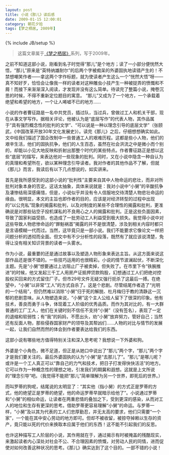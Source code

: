 ```yaml
---
layout: post
title: 小说《那儿》读后感
date: 2009-01-15 12:00:01
category: 朝花夕拾
tags: [梦之栖居, 2009年]
---
```

{% include JB/setup %}

> 这篇文章属于[《梦之栖居》](/posts/where-the-dreams-reside/)系列，写于2009年。
	
<!--more-->

之前不知道这部小说，刚看到名子时觉得“那儿”是个地方；读了一小部分便恍然大悟，“那儿”原来是“英特纳雄耐尔”的后两个字被痴呆的外婆固执地读错产生的！不禁想嘲笑作者——拿这两个字作标题，就为使读者产生这么一个“恍然大悟”呀——真不知好歹，恰恰会让像我一样的读者对这种雕虫小技产生一种被捉弄的愤慨和不屑！而接下来渐渐深入阅读，才发现并没有这么简单。待读完了整篇小说，掩卷沉思的时候，不得不重新定位题目的寓意。 “那儿”又成为了一个地方，一个承载着绝望和希望的地方，一个让人唏嘘不已的地方……

小说的作者曹征路是一名中共党员，插过队，当过兵，曾做过工人和机关干部，现在从事文学写作。据相关评论，他被认为是“底层写作”的代表人物，其作品属于“具有强烈概念性的批判的文学”、“可以说是一种以理念引导的底层文学”（张颐武，《中国改革开放30年文化发展史》）。读完《那儿》之后，仔细想想确实如此。文中给我们描述了国企改制中一些普通工人的艰难历程。这都是些小人物，他们的艰辛生活，他们的固执抗争，他们的人生百态，虽然在社会洪流之中是微小而个别的，却能以小见大地反映和折射出那整个时代的某些特点。作者曹征路正是想以这些“底层”的描写，来表达他对一些现象的批判。同时，又在小说中隐含一种自认为的真理和希望所在，欲以某种理念引导读者。我对作者的其他作品不了解，但就《那儿》而言，我读后有以下几点想说的，如实讲来。

首先是我所感受到的这部小说的“批判性”主要来自其中人物命运的悲壮，而非对所批判对象本身的否定。这话太抽象，具体来说就是：我对小说中“小舅”的辛酸抗争及凄惨结局深感痛惜，但是，小说似乎并没有令人信服地交待清楚人物悲壮命运的缘由。很明显，本文的主旨也即作者的目的，应该是对经济转型的过程中出现的“以公充私”现象的揭露和批判，以及对制度的某些不合理性的揭露和批判，更准确说是对那些钻空子投机谋私的不良用心之人的揭露和批判。正是这些负面因素，导致了国家利益受损，也造成了一批劳动工人利益受到极大损失。我觉得小说中对这些导致人物悲惨命运的“罪魁祸首”揭露的并不是很清楚，涉及到相关内容时都只是言语模糊一代而过。当然，这毕竟只是一部小说。我们不能要求它像论文一样把问题分析的透彻而全面。但文中有不少分析性的段落，既然有了就应该说清楚，免得让没有相关知识背景的读者一头雾水。

作为小说，最重要的还是通过故事以及塑造人物形象来表达主旨。从这方面来说这部作品还是很不错的。一些技巧运用的也很精彩。小说的情节波澜起伏，不断深化主题。先是“小舅”想要通过上访阻止厂子被卖掉，但失败了。在市里下令“铁腕推进”的时候，他又发起三千工人用房产证抵押贷款购股，幻想通过工人们把绝对控股权买回来的方式留住厂子。但市29号文件无疑又强行扼杀了这最后一搏。在绝望中，“小舅”以非常“工人”的方式自杀了。这是个悲剧。尽管结尾作者造了“光明的一个结局”，但仍然难以消除“小舅”归于死的解脱、杜月梅归于教的清静这一沉郁的悲剧意味。从人物塑造来说，“小舅”这个主人公给人留下了很深的印象。他有技术，善良而勇于斗争，体现着工人阶级的优秀品质。而作为其对比的，有一大群普通的工厂工人，他们在关键时刻不信任不支持“小舅”（没有签名），表现了一定的退缩和软弱性；有“我”的妈妈，不愿出头，劝“小舅”放弃努力，管好自己；当然还有反面人物，那些侵吞国家财产的领导及其帮凶们……人物的对比与情节的发展一起，让我们自然而然的体会到作者要表达给我们的东西。

这部小说有哪些地方值得特别关注和深入思考呢？我想说一下外婆和狗。

外婆是个小角色，微不足道，但正是从她口中说出了“那儿”两个字，“那儿”两个字才是我们要关注的。最后外婆固执的认为“小舅”是“去那儿了”。“那儿”是哪儿呢？或许是一个工人真正可以“靠自己的力气和技术，把日子打发得快快活活”的地方。它可以作为一种概念性的理想之地，引发我们的期冀和遐想。这就是上文所说的“理念引导”吧。（我觉得不能把“那儿”简单理解为另一个世界，即死后的世界。）

而叫罗蒂的狗呢，结尾说的太明显了：“其实他（指小舅）的方式正是罗蒂的方式，他的绝望正是罗蒂的绝望，他的命运罗蒂早就暗示给他了”。小说通过罗蒂和“小舅”的相似命运，让读者在两重悲情的叠加之下，受到更深的感染，从而对工人的地位和生存有更深的思考。借助罗蒂更容易理解“小舅”的命运。与罗蒂一样，“小舅”及以其为代表的工人们忠厚勤忍，并无太高的要求，他们只需要“一个家”，一个能在其中安心劳动的地方即可。但却不被收留，被掠夺掉赖以生存的资产，竟只能以死的代价来换取本应属于他们的东西！这不能不引起我们的反思。

也许这种描写工人阶层的小说，其作用就在于，通过揭示有时被掩盖的残酷现实，来激起读者内心深处对社会不公、不合理因素的愤慨，对劳动人民的同情，进而促使对如何改善这种状况的思考。《那儿》确实达到了这个目的。一部不错的小说！